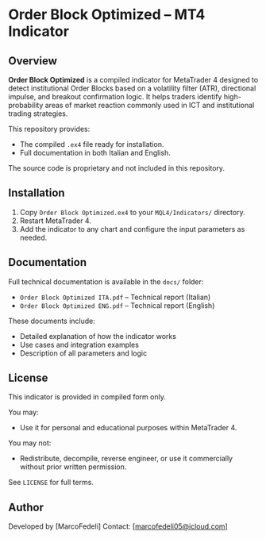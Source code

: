# Order Block Optimized – MT4 Indicator

## Overview
**Order Block Optimized** is a compiled indicator for MetaTrader 4 designed to detect institutional Order Blocks based on a volatility filter (ATR), directional impulse, and breakout confirmation logic. It helps traders identify high-probability areas of market reaction commonly used in ICT and institutional trading strategies.

This repository provides:
- The compiled `.ex4` file ready for installation.
- Full documentation in both Italian and English.

The source code is proprietary and not included in this repository.

## Installation
1. Copy `Order Block Optimized.ex4` to your `MQL4/Indicators/` directory.
2. Restart MetaTrader 4.
3. Add the indicator to any chart and configure the input parameters as needed.

## Documentation
Full technical documentation is available in the `docs/` folder:
- `Order Block Optimized ITA.pdf` – Technical report (Italian)
- `Order Block Optimized ENG.pdf` – Technical report (English)

These documents include:
- Detailed explanation of how the indicator works
- Use cases and integration examples
- Description of all parameters and logic

## License
This indicator is provided in compiled form only.

You may:
- Use it for personal and educational purposes within MetaTrader 4.

You may not:
- Redistribute, decompile, reverse engineer, or use it commercially without prior written permission.

See `LICENSE` for full terms.

## Author
Developed by [MarcoFedeli]
Contact: [marcofedeli05@icloud.com]
